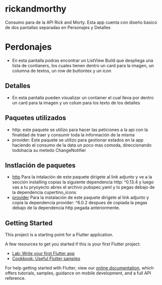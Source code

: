 # rickandmorthy

Consumo para de la API Rick and Morty.
Esta app cuenta con diseño basico de dos pantallas separadas en Personajes y Detalles
# Perdonajes 
- En esta pantalla podras encontrar un ListView Build que despliega una lista de contianers, los cuales tienen dentro un card para la imagen, un columna de textos, un row de buttontex y un icon

## Detalles
- En esta pantalla pueden visualizar un container el cual lleva por dentro un card para la imagen y un colum para los texto de los detalles

## Paquetes utilizados 
- http: este paquete se utilizo para hacer las peticiones a la api con la finalidad de traer y consumir toda la información de la misma
- provider: Este paquete se utilizo para gestionar estados en la app haciendo el consumo de la data un poco mas comoda, direccionando todohacia su metedo ChangeNotifier

## Instlación de paquetes 
- [http](https://pub.dev/packages/http) Para la intalación de este paquete dirigete al link adjunto y ve a la sección installing copias la siguiente dependencia 
  http: ^0.13.4 y luego vas a tu pryoyecto abres el archivo pubspec.yaml y lo pegas debajo de la dependencia cupertino_icons
- [provider](https://pub.dev/packages/provider/install) Para la instalación de este paquete dirigete al link adjunto y copia la dependencia provider: ^6.0.2 despues de copiada la pegas debajo de la dependencia http pegada anteriormente.

## Getting Started

This project is a starting point for a Flutter application.

A few resources to get you started if this is your first Flutter project:

- [Lab: Write your first Flutter app](https://flutter.dev/docs/get-started/codelab)
- [Cookbook: Useful Flutter samples](https://flutter.dev/docs/cookbook)

For help getting started with Flutter, view our
[online documentation](https://flutter.dev/docs), which offers tutorials,
samples, guidance on mobile development, and a full API reference.
